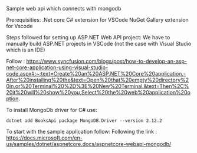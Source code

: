 Sample web api which connects with mongodb

Prerequisities:
.Net core 
C# extension for VSCode
NuGet Gallery extension for Vscode

Steps followed for setting up ASP.NET Web API project:
We have to manually build ASP.NET projects in VSCode (not the case with Visual Studio which is an IDE)

Follow :     https://www.syncfusion.com/blogs/post/how-to-develop-an-asp-net-core-application-using-visual-studio-code.aspx#:~:text=Create%20an%20ASP.NET%20Core%20application,-After%20installing%20the&text=Open%20that%20empty%20directory%20in,or%20Terminal%20%2D%3E%20New%20Terminal.&text=Then%2C%20it%20will%20show%20you,Select%20the%20web%20application%20option.


To install MongoDb driver for C# use:
    
    dotnet add BooksApi package MongoDB.Driver --version 2.12.2

To start with the sample application follow:
Following the link : https://docs.microsoft.com/en-us/samples/dotnet/aspnetcore.docs/aspnetcore-webapi-mongodb/
